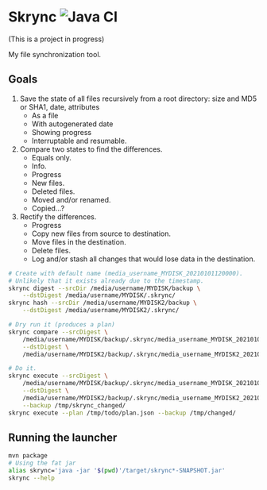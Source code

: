 Skrync ![Java CI](https://github.com/RyanSkraba/skrync/workflows/Java%20CI/badge.svg)
======

(This is a project in progress)

My file synchronization tool.

Goals
-----

1. Save the state of all files recursively from a root directory:
   size and MD5 or SHA1, date, attributes
   - As a file
   - With autogenerated date
   - Showing progress 
   - Interruptable and resumable. 
2. Compare two states to find the differences.
   - Equals only.
   - Info.
   - Progress
   - New files.
   - Deleted files.
   - Moved and/or renamed.
   - Copied...?
3. Rectify the differences.
   - Progress
   - Copy new files from source to destination.
   - Move files in the destination.
   - Delete files.
   - Log and/or stash all changes that would lose data in the destination.

```bash
# Create with default name (media_username_MYDISK_20210101120000).
# Unlikely that it exists already due to the timestamp.
skrync digest --srcDir /media/username/MYDISK/backup \
    --dstDigest /media/username/MYDISK/.skrync/
skrync hash --srcDir /media/username/MYDISK2/backup \
    --dstDigest /media/username/MYDISK2/.skrync/

# Dry run it (produces a plan)
skrync compare --srcDigest \
    /media/username/MYDISK/backup/.skrync/media_username_MYDISK_20210101120000 \
    --dstDigest \
    /media/username/MYDISK2/backup/.skrync/media_username_MYDISK2_20210101120010

# Do it.
skrync execute --srcDigest \
    /media/username/MYDISK/backup/.skrync/media_username_MYDISK_20210101120000 \
    --dstDigest \
    /media/username/MYDISK2/backup/.skrync/media_username_MYDISK2_20210101120010 \
    --backup /tmp/skrync_changed/
skrync execute --plan /tmp/todo/plan.json --backup /tmp/changed/
```

Running the launcher
--------------------

```bash
mvn package
# Using the fat jar
alias skrync='java -jar '$(pwd)'/target/skrync*-SNAPSHOT.jar'
skrync --help
```
